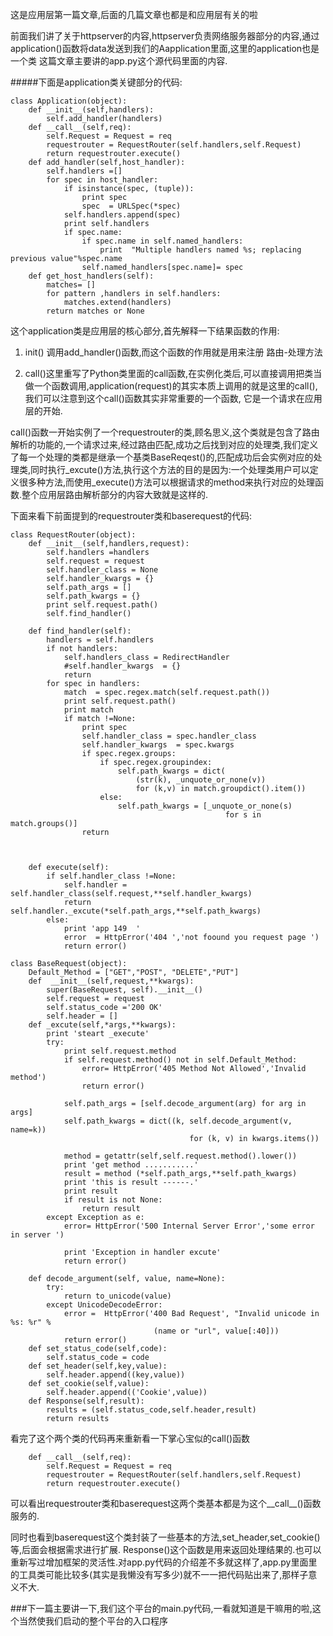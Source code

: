 这是应用层第一篇文章,后面的几篇文章也都是和应用层有关的啦

前面我们讲了关于httpserver的内容,httpserver负责网络服务器部分的内容,通过application()函数将data发送到我们的Aapplication里面,这里的application也是一个类
这篇文章主要讲的app.py这个源代码里面的内容.

#####下面是application类关键部分的代码:
```
class Application(object):
	def __init__(self,handlers):
		self.add_handler(handlers)
	def __call__(self,req):
		self.Request = Request = req	
		requestrouter = RequestRouter(self.handlers,self.Request)
		return requestrouter.execute()
	def add_handler(self,host_handler):
		self.handlers =[]
		for spec in host_handler:
			if isinstance(spec, (tuple)):
				print spec
				spec  = URLSpec(*spec)
			self.handlers.append(spec)
			print self.handlers
			if spec.name:
				if spec.name in self.named_handlers:
					print  "Multiple handlers named %s; replacing previous value"%spec.name
				self.named_handlers[spec.name]= spec
	def get_host_handlers(self):
		matches= []
		for pattern ,handlers in self.handlers:
			matches.extend(handlers)
		return matches or None	
```
这个application类是应用层的核心部分,首先解释一下结果函数的作用:

1.    init() 调用add_handler()函数,而这个函数的作用就是用来注册 路由-处理方法 

2.    call()这里重写了Python类里面的call函数,在实例化类后,可以直接调用把类当做一个函数调用,application(request)的其实本质上调用的就是这里的call(),我们可以注意到这个call()函数其实非常重要的一个函数,
它是一个请求在应用层的开始.

call()函数一开始实例了一个requestrouter的类,顾名思义,这个类就是包含了路由解析的功能的,一个请求过来,经过路由匹配,成功之后找到对应的处理类,我们定义了每一个处理的类都是继承一个基类BaseReqest()的,匹配成功后会实例对应的处理类,同时执行_excute()方法,执行这个方法的目的是因为:一个处理类用户可以定义很多种方法,而使用_execute()方法可以根据请求的method来执行对应的处理函数.整个应用层路由解析部分的内容大致就是这样的.

下面来看下前面提到的requestrouter类和baserequest的代码:
```
class RequestRouter(object):
	def __init__(self,handlers,request):
		self.handlers =handlers
		self.request = request
		self.handler_class = None
		self.handler_kwargs = {}
		self.path_args = []
		self.path_kwargs = {}
		print self.request.path()
		self.find_handler()
	
	def find_handler(self):
		handlers = self.handlers
		if not handlers:
			self.handlers_class = RedirectHandler
			#self.handler_kwargs  = {}
			return
		for spec in handlers:
			match  = spec.regex.match(self.request.path())
			print self.request.path()
			print match
			if match !=None:
				print spec
				self.handler_class = spec.handler_class
				self.handler_kwargs  = spec.kwargs
				if spec.regex.groups:
					if spec.regex.groupindex:
						self.path_kwargs = dict(
							(str(k), _unquote_or_none(v))
							for (k,v) in match.groupdict().item())
					else:
						self.path_kwargs = [_unquote_or_none(s)
												for s in match.groups()]
				return



	def execute(self):
		if self.handler_class !=None:
			self.handler = self.handler_class(self.request,**self.handler_kwargs)
			return self.handler._excute(*self.path_args,**self.path_kwargs)
		else:
			print 'app 149  '
			error  = HttpError('404 ','not foound you request page ')
			return error()
```
```
class BaseRequest(object):
	Default_Method = ["GET","POST", "DELETE","PUT"]
	def  __init__(self,request,**kwargs):
		super(BaseRequest, self).__init__()
		self.request = request
		self.status_code ='200 OK'
		self.header = []
	def _excute(self,*args,**kwargs):
		print 'steart _execute'
		try:
			print self.request.method
			if self.request.method() not in self.Default_Method:
				error= HttpError('405 Method Not Allowed','Invalid method')
				return error()

			self.path_args = [self.decode_argument(arg) for arg in args]
			self.path_kwargs = dict((k, self.decode_argument(v, name=k))
										for (k, v) in kwargs.items())

			method = getattr(self,self.request.method().lower())
			print 'get method ...........'
			result = method (*self.path_args,**self.path_kwargs)
			print 'this is result ------.'
			print result
			if result is not None:
				return result
		except Exception as e:
			error= HttpError('500 Internal Server Error','some error in server ')
				
			print 'Exception in handler excute'
			return error()

	def decode_argument(self, value, name=None):
		try:
			return to_unicode(value)
		except UnicodeDecodeError:
			error =  HttpError('400 Bad Request', "Invalid unicode in %s: %r" %
								(name or "url", value[:40]))
			return error()
	def set_status_code(self,code):
		self.status_code = code
	def set_header(self,key,value):
		self.header.append((key,value))
	def set_cookie(self,value):
		self.header.append(('Cookie',value))
	def Response(self,result):
		results = (self.status_code,self.header,result)
		return results
```

看完了这个两个类的代码再来重新看一下掌心宝似的call()函数
```
	def __call__(self,req):
		self.Request = Request = req	
		requestrouter = RequestRouter(self.handlers,self.Request)
		return requestrouter.execute()
```
可以看出requestrouter类和baserequest这两个类基本都是为这个__call__()函数服务的.

同时也看到baserequest这个类封装了一些基本的方法,set_header,set_cookie()等,后面会根据需求进行扩展.
Response()这个函数是用来返回处理结果的.也可以重新写过增加框架的灵活性.对app.py代码的介绍差不多就这样了,app.py里面里的工具类可能比较多(其实是我懒没有写多少)就不一一把代码贴出来了,那样子意义不大.

###下一篇主要讲一下,我们这个平台的main.py代码,一看就知道是干嘛用的啦,这个当然使我们启动的整个平台的入口程序